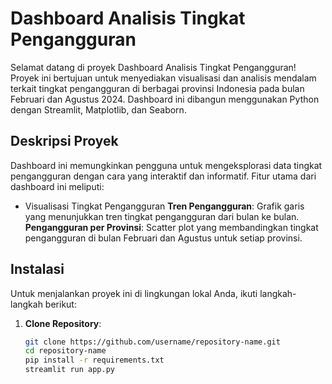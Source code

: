 # Dashboard Analisis Tingkat Pengangguran

Selamat datang di proyek Dashboard Analisis Tingkat Pengangguran! Proyek ini bertujuan untuk menyediakan visualisasi dan analisis mendalam terkait tingkat pengangguran di berbagai provinsi Indonesia pada bulan Februari dan Agustus 2024. Dashboard ini dibangun menggunakan Python dengan Streamlit, Matplotlib, dan Seaborn.

## Deskripsi Proyek

Dashboard ini memungkinkan pengguna untuk mengeksplorasi data tingkat pengangguran dengan cara yang interaktif dan informatif. Fitur utama dari dashboard ini meliputi:

- Visualisasi Tingkat Pengangguran
**Tren Pengangguran**: Grafik garis yang menunjukkan tren tingkat pengangguran dari bulan ke bulan.
**Pengangguran per Provinsi**: Scatter plot yang membandingkan tingkat pengangguran di bulan Februari dan Agustus untuk setiap provinsi.

## Instalasi

Untuk menjalankan proyek ini di lingkungan lokal Anda, ikuti langkah-langkah berikut:

1. **Clone Repository**:
   ```bash
   git clone https://github.com/username/repository-name.git
   cd repository-name
   pip install -r requirements.txt
   streamlit run app.py

